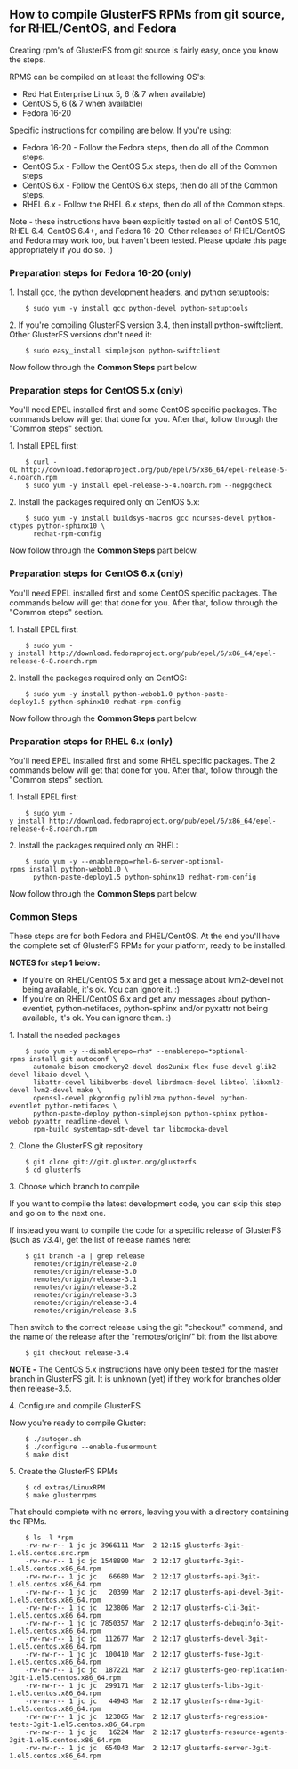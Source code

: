 How to compile GlusterFS RPMs from git source, for RHEL/CentOS, and Fedora
--------------------------------------------------------------------------

Creating rpm's of GlusterFS from git source is fairly easy, once you
know the steps.

RPMS can be compiled on at least the following OS's:

-   Red Hat Enterprise Linux 5, 6 (& 7 when available)
-   CentOS 5, 6 (& 7 when available)
-   Fedora 16-20

Specific instructions for compiling are below. If you're using:

-   Fedora 16-20 - Follow the Fedora steps, then do all of the Common
    steps.
-   CentOS 5.x - Follow the CentOS 5.x steps, then do all of the Common
    steps
-   CentOS 6.x - Follow the CentOS 6.x steps, then do all of the Common
    steps.
-   RHEL 6.x - Follow the RHEL 6.x steps, then do all of the Common
    steps.

Note - these instructions have been explicitly tested on all of CentOS
5.10, RHEL 6.4, CentOS 6.4+, and Fedora 16-20. Other releases of
RHEL/CentOS and Fedora may work too, but haven't been tested. Please
update this page appropriately if you do so. :)

### Preparation steps for Fedora 16-20 (only)

​1. Install gcc, the python development headers, and python setuptools:

		$ sudo yum -y install gcc python-devel python-setuptools

​2. If you're compiling GlusterFS version 3.4, then install
python-swiftclient. Other GlusterFS versions don't need it:

		$ sudo easy_install simplejson python-swiftclient

Now follow through the **Common Steps** part below.

### Preparation steps for CentOS 5.x (only)

You'll need EPEL installed first and some CentOS specific packages. The
commands below will get that done for you. After that, follow through
the "Common steps" section.

​1. Install EPEL first:

		$ curl -OL http://download.fedoraproject.org/pub/epel/5/x86_64/epel-release-5-4.noarch.rpm
		$ sudo yum -y install epel-release-5-4.noarch.rpm --nogpgcheck

​2. Install the packages required only on CentOS 5.x:

		$ sudo yum -y install buildsys-macros gcc ncurses-devel python-ctypes python-sphinx10 \
		  redhat-rpm-config

Now follow through the **Common Steps** part below.

### Preparation steps for CentOS 6.x (only)

You'll need EPEL installed first and some CentOS specific packages. The
commands below will get that done for you. After that, follow through
the "Common steps" section.

​1. Install EPEL first:

		$ sudo yum -y install http://download.fedoraproject.org/pub/epel/6/x86_64/epel-release-6-8.noarch.rpm

​2. Install the packages required only on CentOS:

		$ sudo yum -y install python-webob1.0 python-paste-deploy1.5 python-sphinx10 redhat-rpm-config

Now follow through the **Common Steps** part below.

### Preparation steps for RHEL 6.x (only)

You'll need EPEL installed first and some RHEL specific packages. The 2
commands below will get that done for you. After that, follow through
the "Common steps" section.

​1. Install EPEL first:

		$ sudo yum -y install http://download.fedoraproject.org/pub/epel/6/x86_64/epel-release-6-8.noarch.rpm

​2. Install the packages required only on RHEL:

		$ sudo yum -y --enablerepo=rhel-6-server-optional-rpms install python-webob1.0 \
		  python-paste-deploy1.5 python-sphinx10 redhat-rpm-config

Now follow through the **Common Steps** part below.

### Common Steps

These steps are for both Fedora and RHEL/CentOS. At the end you'll have
the complete set of GlusterFS RPMs for your platform, ready to be
installed.

**NOTES for step 1 below:**

-   If you're on RHEL/CentOS 5.x and get a message about lvm2-devel not
    being available, it's ok. You can ignore it. :)
-   If you're on RHEL/CentOS 6.x and get any messages about
    python-eventlet, python-netifaces, python-sphinx and/or pyxattr not
    being available, it's ok. You can ignore them. :)

​1. Install the needed packages

		$ sudo yum -y --disablerepo=rhs* --enablerepo=*optional-rpms install git autoconf \
		  automake bison cmockery2-devel dos2unix flex fuse-devel glib2-devel libaio-devel \
		  libattr-devel libibverbs-devel librdmacm-devel libtool libxml2-devel lvm2-devel make \
		  openssl-devel pkgconfig pyliblzma python-devel python-eventlet python-netifaces \
		  python-paste-deploy python-simplejson python-sphinx python-webob pyxattr readline-devel \
		  rpm-build systemtap-sdt-devel tar libcmocka-devel

​2. Clone the GlusterFS git repository

		$ git clone git://git.gluster.org/glusterfs
		$ cd glusterfs

​3. Choose which branch to compile

If you want to compile the latest development code, you can skip this
step and go on to the next one.

If instead you want to compile the code for a specific release of
GlusterFS (such as v3.4), get the list of release names here:

		$ git branch -a | grep release
		  remotes/origin/release-2.0
		  remotes/origin/release-3.0
		  remotes/origin/release-3.1
		  remotes/origin/release-3.2
		  remotes/origin/release-3.3
		  remotes/origin/release-3.4
		  remotes/origin/release-3.5

Then switch to the correct release using the git "checkout" command, and
the name of the release after the "remotes/origin/" bit from the list
above:

		$ git checkout release-3.4

**NOTE -** The CentOS 5.x instructions have only been tested for the
master branch in GlusterFS git. It is unknown (yet) if they work for
branches older then release-3.5.

​4. Configure and compile GlusterFS

Now you're ready to compile Gluster:

		$ ./autogen.sh
		$ ./configure --enable-fusermount
		$ make dist

​5. Create the GlusterFS RPMs

		$ cd extras/LinuxRPM
		$ make glusterrpms

That should complete with no errors, leaving you with a directory
containing the RPMs.

		$ ls -l *rpm
		-rw-rw-r-- 1 jc jc 3966111 Mar  2 12:15 glusterfs-3git-1.el5.centos.src.rpm
		-rw-rw-r-- 1 jc jc 1548890 Mar  2 12:17 glusterfs-3git-1.el5.centos.x86_64.rpm
		-rw-rw-r-- 1 jc jc   66680 Mar  2 12:17 glusterfs-api-3git-1.el5.centos.x86_64.rpm
		-rw-rw-r-- 1 jc jc   20399 Mar  2 12:17 glusterfs-api-devel-3git-1.el5.centos.x86_64.rpm
		-rw-rw-r-- 1 jc jc  123806 Mar  2 12:17 glusterfs-cli-3git-1.el5.centos.x86_64.rpm
		-rw-rw-r-- 1 jc jc 7850357 Mar  2 12:17 glusterfs-debuginfo-3git-1.el5.centos.x86_64.rpm
		-rw-rw-r-- 1 jc jc  112677 Mar  2 12:17 glusterfs-devel-3git-1.el5.centos.x86_64.rpm
		-rw-rw-r-- 1 jc jc  100410 Mar  2 12:17 glusterfs-fuse-3git-1.el5.centos.x86_64.rpm
		-rw-rw-r-- 1 jc jc  187221 Mar  2 12:17 glusterfs-geo-replication-3git-1.el5.centos.x86_64.rpm
		-rw-rw-r-- 1 jc jc  299171 Mar  2 12:17 glusterfs-libs-3git-1.el5.centos.x86_64.rpm
		-rw-rw-r-- 1 jc jc   44943 Mar  2 12:17 glusterfs-rdma-3git-1.el5.centos.x86_64.rpm
		-rw-rw-r-- 1 jc jc  123065 Mar  2 12:17 glusterfs-regression-tests-3git-1.el5.centos.x86_64.rpm
		-rw-rw-r-- 1 jc jc   16224 Mar  2 12:17 glusterfs-resource-agents-3git-1.el5.centos.x86_64.rpm
		-rw-rw-r-- 1 jc jc  654043 Mar  2 12:17 glusterfs-server-3git-1.el5.centos.x86_64.rpm